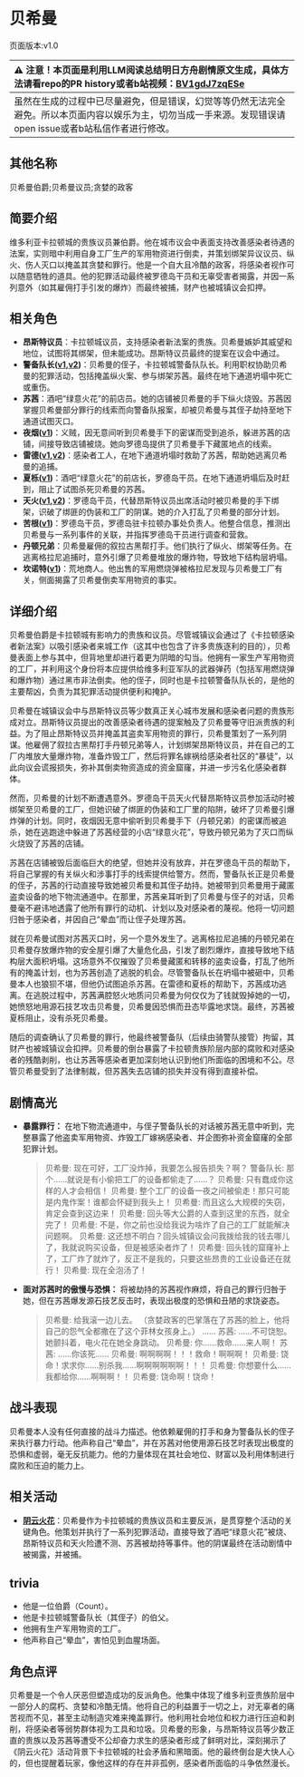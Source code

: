 # 贝希曼
页面版本:v1.0
 

| :warning: 注意！本页面是利用LLM阅读总结明日方舟剧情原文生成，具体方法请看repo的PR history或者b站视频：[BV1gdJ7zqESe](https://www.bilibili.com/video/BV1gdJ7zqESe/)         |
|:----------------------------|
| 虽然在生成的过程中已尽量避免，但是错误，幻觉等等仍然无法完全避免。所以本页面内容以娱乐为主，切勿当成一手来源。发现错误请open issue或者b站私信作者进行修改。|



## 其他名称
贝希曼伯爵;贝希曼议员;贪婪的政客
## 简要介绍
维多利亚卡拉顿城的贵族议员兼伯爵。他在城市议会中表面支持改善感染者待遇的法案，实则暗中利用自身工厂生产的军用物资进行倒卖，并策划绑架异议议员、纵火、伤人灭口以掩盖其贪婪和罪行。他是一个自大且冷酷的政客，将感染者视作可以随意牺牲的道具。他的犯罪活动最终被罗德岛干员和无辜受害者揭露，并因一系列意外（如其雇佣打手引发的爆炸）而最终被捕，财产也被城镇议会扣押。
## 相关角色
-   **昂斯特议员**：卡拉顿城议员，支持感染者新法案的贵族。贝希曼嫉妒其威望和地位，试图将其绑架，但未能成功。昂斯特议员最终的提案在议会中通过。
-   **警备队长([v1](extended_char_jing_bei_dui_zhang.md),[v2](../char_v3/extended_char_jing_bei_dui_zhang.md))**：贝希曼的侄子，卡拉顿城警备队队长。利用职权协助贝希曼的犯罪活动，包括掩盖纵火案、参与绑架苏茜。最终在地下通道坍塌中死亡或重伤。
-   **苏茜**：酒吧“绿意火花”的前店员。她的店铺被贝希曼的手下纵火烧毁。苏茜因掌握贝希曼部分罪行的线索而向警备队报案，却被贝希曼与其侄子劫持至地下通道试图灭口。
-   **夜烟([v1](char_141_nights.md))**：义贼，因无意间听到贝希曼手下的密谋而受到追杀，躲进苏茜的店铺，间接导致店铺被烧。她向罗德岛提供了贝希曼手下藏匿地点的线索。
-   **雷德([v1](extended_char_lei_de.md),[v2](../char_v3/extended_char_lei_de.md))**：感染者工人，在地下通道坍塌时救助了苏茜，帮助她逃离贝希曼的追捕。
-   **夏栎([v1](char_492_quercu.md))**：酒吧“绿意火花”的前店长，罗德岛干员。在地下通道坍塌后及时赶到，阻止了试图杀死贝希曼的苏茜。
-   **天火([v1](char_166_skfire.md),[v2](../char_v3/char_166_skfire.md))**：罗德岛干员，代替昂斯特议员出席活动时被贝希曼的手下绑架，识破了绑匪的伪装和工厂的阴谋。她的介入打乱了贝希曼的部分计划。
-   **苦根([v1](extended_char_ku_gen.md))**：罗德岛干员，罗德岛驻卡拉顿办事处负责人。他整合信息，推测出贝希曼与一系列事件的关联，并指挥罗德岛干员进行调查和营救。
-   **丹顿兄弟**：贝希曼雇佣的叙拉古黑帮打手。他们执行了纵火、绑架等任务。在逃离格拉尼追捕时，意外引爆了贝希曼堆放的爆炸物，导致地下结构层坍塌。
-   **坎诺特([v1](extended_char_kan_nuo_te.md))**：荒地商人。他出售的军用燃烧弹被格拉尼发现与贝希曼工厂有关，侧面揭露了贝希曼倒卖军用物资的事实。
## 详细介绍
贝希曼伯爵是卡拉顿城有影响力的贵族和议员。尽管城镇议会通过了《卡拉顿感染者新法案》以吸引感染者来城工作（这其中也包含了许多贵族逐利的目的），贝希曼表面上参与其中，但背地里却进行着更为阴暗的勾当。他拥有一家生产军用物资的工厂，并利用这个身份将本应提供给维多利亚军队的武器弹药（包括军用燃烧弹和爆炸物）通过黑市非法倒卖。他的侄子，同时也是卡拉顿警备队队长的，是他的主要帮凶，负责为其犯罪活动提供便利和掩护。

贝希曼在城镇议会中与昂斯特议员等少数真正关心城市发展和感染者问题的贵族形成对立。昂斯特议员提出的改善感染者待遇的提案触及了贝希曼等守旧派贵族的利益。为了阻止昂斯特议员并掩盖其盗卖军用物资的罪行，贝希曼策划了一系列阴谋。他雇佣了叙拉古黑帮打手丹顿兄弟等人，计划绑架昂斯特议员，并在自己的工厂内堆放大量爆炸物，准备炸毁工厂，然后将罪名嫁祸给感染者社区的“暴徒”，以此向议会谎报损失，弥补其倒卖物资造成的资金窟窿，并进一步污名化感染者群体。

然而，贝希曼的计划不断遭遇意外。罗德岛干员天火代替昂斯特议员参加活动时被绑架至贝希曼的工厂，但她识破了绑匪的伪装和工厂里的陷阱，破坏了贝希曼引爆炸弹的计划。同时，夜烟因无意中偷听到贝希曼手下（丹顿兄弟）的密谋而被追杀，她在逃跑途中躲进了苏茜经营的小店“绿意火花”，导致丹顿兄弟为了灭口而纵火烧毁了苏茜的店铺。

苏茜在店铺被毁后面临巨大的绝望，但她并没有放弃，并在罗德岛干员的帮助下，将自己掌握的有关纵火和涉事打手的线索提供给警方。然而，警备队长正是贝希曼的侄子，苏茜的行动直接导致她被贝希曼和其侄子劫持。她被带到贝希曼用于藏匿盗卖设备的地下物流通道中。在那里，苏茜亲耳听到了贝希曼与侄子的对话，贝希曼毫不避讳地透露了他所有罪行的动机、计划以及对感染者的蔑视。他将一切问题归咎于感染者，并因自己“晕血”而让侄子处理苏茜。

就在贝希曼试图对苏茜灭口时，另一个意外发生了。逃离格拉尼追捕的丹顿兄弟在贝希曼存放爆炸物的安全屋引爆了大量危化品，引发了剧烈爆炸，直接导致地下结构层大面积坍塌。这场意外不仅摧毁了贝希曼藏匿和转移的盗卖设备，打乱了他所有的掩盖计划，也为苏茜创造了逃脱的机会。尽管警备队长在坍塌中被砸中，贝希曼本人也狼狈不堪，但他仍试图追杀苏茜。在雷德和夏栎的帮助下，苏茜成功逃离。在逃脱过程中，苏茜满腔怒火地质问贝希曼为何仅仅为了钱就毁掉她的一切，她愤怒地用源石技艺攻击贝希曼，贝希曼因恐惧而丑态毕露地求饶。最终，苏茜被夏栎阻止，没有杀死贝希曼。

随后的调查确认了贝希曼的罪行，他最终被警备队（后续由骑警队接管）拘留，其财产也被城镇议会扣押。贝希曼的倒台暴露了卡拉顿贵族阶层内部的腐败和对感染者的残酷剥削，也让苏茜等感染者更加深刻地认识到他们所面临的困境和不公。尽管贝希曼受到了法律制裁，但苏茜失去店铺的损失并没有得到直接补偿。
## 剧情高光
*   **暴露罪行：** 在地下物流通道中，与侄子警备队长的对话被苏茜无意中听到，完整暴露了他盗卖军用物资、炸毁工厂嫁祸感染者、并企图弥补资金窟窿的全部犯罪计划。
    > 贝希曼: 现在可好，工厂没炸掉，我要怎么报告损失？啊？
    > 警备队长: 那个......就说是有小偷把工厂的设备都偷走了......？
    > 贝希曼: 只有蠢成你这样的人才会相信！
    > 贝希曼: 整个工厂的设备一夜之间被偷走！那只可能是内鬼作案！谁都会怀疑到我头上！
    > 贝希曼: 而且这么大规模的失窃，肯定会查到这边来！
    > 贝希曼: 回头等大公爵的人查到这里的东西，就全完了！
    > 贝希曼: 不是，你之前也没给我说为啥炸了自己的工厂就能解决问题啊。
    > 贝希曼: 这还想不明白？回头城镇议会问我拨给我的钱去哪儿了，我就说购买设备，但是被感染者炸了！
    > 贝希曼: 回头钱的窟窿补上了，工厂炸了就炸了，反正不是我的，只要这些昂贵的工业设备还在就行！
    > 贝希曼: 现在全泡汤了！
*   **面对苏茜时的傲慢与恐惧：** 将被劫持的苏茜视作麻烦，将自己的罪行归咎于她，但在苏茜爆发源石技艺反击时，表现出极度的恐惧和丑陋的求饶姿态。
    > 贝希曼: 给我滚一边儿去。
    > （贪婪政客的巴掌落在了苏茜的脸上，他将自己的怨气全都撒在了这个菲林女孩身上。）
    > ......
    > 苏茜: ......不可饶恕。
    > 她颤抖着，电火花在她全身跳动。
    > 贝希曼: 你......救命......来人啊！
    > 苏茜: ......你该死......
    > 贝希曼: 啊啊啊啊！！！救命！啊啊啊！
    > 贝希曼: 饶命！求求你......别杀我......啊啊啊啊啊啊！！！
    > 贝希曼: 你想要什么......我都给你......啊啊啊！！
    > 贝希曼: 饶命啊！饶命！
## 战斗表现
贝希曼本人没有任何直接的战斗力描述。他依赖雇佣的打手和身为警备队长的侄子来执行暴力行动。他声称自己“晕血”，并在苏茜对他使用源石技艺时表现出极度的恐惧和虚弱，毫无反抗能力。他的力量体现在其社会地位、财富以及利用体制进行腐败和压迫的能力上。
## 相关活动
-   **[阴云火花](../stories/act10mini.md)**：贝希曼作为卡拉顿城的贵族议员和主要反派，是贯穿整个活动的关键角色。他策划并执行了一系列犯罪活动，直接导致了酒吧“绿意火花”被烧、昂斯特议员和天火险遭不测、苏茜被劫持等事件。他的阴谋最终在活动剧情中被揭露，并被捕。
## trivia
*   他是一位伯爵（Count）。
*   他是卡拉顿城警备队长（其侄子）的伯父。
*   他拥有生产军用物资的工厂。
*   他声称自己“晕血”，害怕见到血腥场面。
## 角色点评
贝希曼是一个令人厌恶但塑造成功的反派角色。他集中体现了维多利亚贵族阶层中一部分人的腐朽、贪婪和冷酷无情。他将自己的利益置于一切之上，对无辜者的痛苦视而不见，甚至主动制造灾难来掩盖罪行。他利用社会地位和权力进行压迫和剥削，将感染者等弱势群体视为工具和垃圾。贝希曼的形象，与昂斯特议员等少数正直的贵族以及苏茜等遭受不公却奋力求生的感染者形成了鲜明对比，深刻揭示了《阴云火花》活动背景下卡拉顿城的社会矛盾和黑暗面。他的最终倒台是大快人心的，但也提醒着玩家，像他这样的存在并非孤例，感染者所面临的斗争依然漫长。